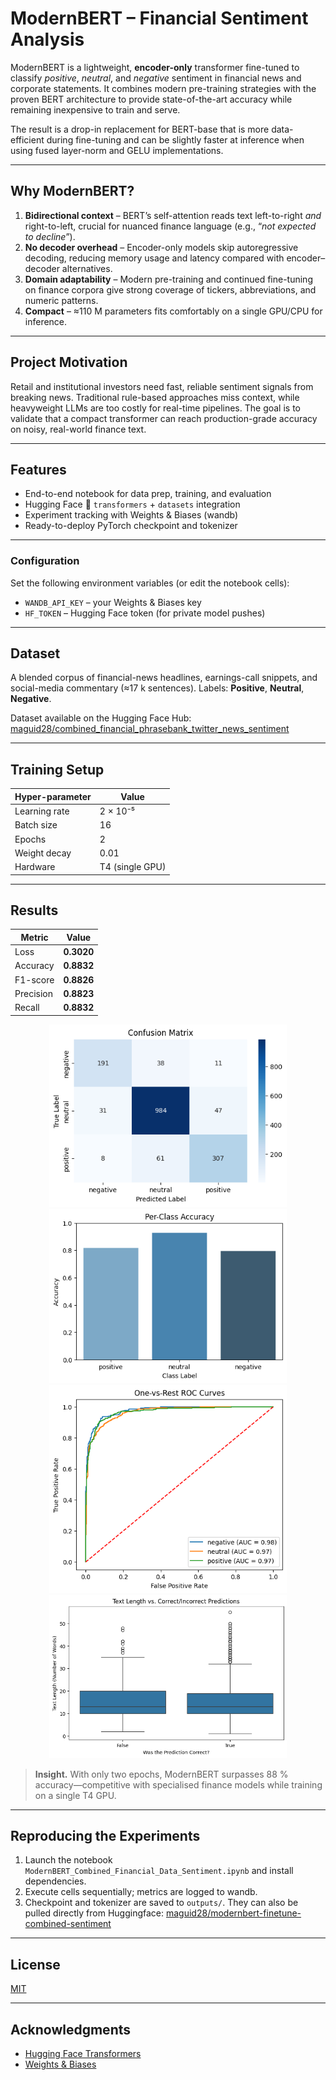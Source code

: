 # ModernBERT – Financial Sentiment Analysis

ModernBERT is a lightweight, **encoder-only** transformer fine-tuned to classify *positive*, *neutral*, and *negative* sentiment in financial news and corporate statements.  It combines modern pre-training strategies with the proven BERT architecture to provide state-of-the-art accuracy while remaining inexpensive to train and serve.

The result is a drop-in replacement for BERT-base that is more data-efficient during fine-tuning and can be slightly faster at inference when using fused layer-norm and GELU implementations.

---

## Why ModernBERT?
1. **Bidirectional context** – BERT’s self-attention reads text left-to-right *and* right-to-left, crucial for nuanced finance language (e.g., “*not expected to decline*”).
2. **No decoder overhead** – Encoder-only models skip autoregressive decoding, reducing memory usage and latency compared with encoder–decoder alternatives.
3. **Domain adaptability** – Modern pre-training and continued fine-tuning on finance corpora give strong coverage of tickers, abbreviations, and numeric patterns.
4. **Compact** – ≈110 M parameters fits comfortably on a single GPU/CPU for inference.

---

## Project Motivation
Retail and institutional investors need fast, reliable sentiment signals from breaking news.  Traditional rule-based approaches miss context, while heavyweight LLMs are too costly for real-time pipelines.  The goal is to validate that a compact transformer can reach production-grade accuracy on noisy, real-world finance text.

---

## Features
- End-to-end notebook for data prep, training, and evaluation
- Hugging Face 🤗 `transformers` + `datasets` integration
- Experiment tracking with Weights & Biases (wandb)
- Ready-to-deploy PyTorch checkpoint and tokenizer

---

### Configuration
Set the following environment variables (or edit the notebook cells):
- `WANDB_API_KEY` – your Weights & Biases key
- `HF_TOKEN` – Hugging Face token (for private model pushes)

---

## Dataset
A blended corpus of financial-news headlines, earnings-call snippets, and social-media commentary (≈17 k sentences).  Labels: **Positive**, **Neutral**, **Negative**.

Dataset available on the Hugging Face Hub: [maguid28/combined_financial_phrasebank_twitter_news_sentiment](https://huggingface.co/datasets/maguid28/combined_financial_phrasebank_twitter_news_sentiment)

---

## Training Setup
| Hyper-parameter | Value |
|-----------------|-------|
| Learning rate   | 2 × 10⁻⁵ |
| Batch size      | 16 |
| Epochs          | 2 |
| Weight decay    | 0.01 |
| Hardware        | T4 (single GPU) |

---

## Results
| Metric      | Value |
|-------------|-------|
| Loss        | **0.3020** |
| Accuracy    | **0.8832** |
| F1-score    | **0.8826** |
| Precision   | **0.8823** |
| Recall      | **0.8832** |

<p align="center">
  <img src="img/confusion_matrix.png" alt="Confusion Matrix" width="380"/>
  <img src="img/per_class_accuracy.png" alt="Per-Class Accuracy" width="380"/>
  <img src="img/one_vs_rest_ROC_curves.png" alt="ROC Curves" width="380"/>
  <img src="img/text_length_vs_correct_incorrect_predictions.png" alt="Length vs Error" width="380"/>
</p>

> **Insight.** With only two epochs, ModernBERT surpasses 88 % accuracy—competitive with specialised finance models while training on a single T4 GPU.

---

## Reproducing the Experiments
1. Launch the notebook `ModernBERT_Combined_Financial_Data_Sentiment.ipynb` and install dependencies.
3. Execute cells sequentially; metrics are logged to wandb.
4. Checkpoint and tokenizer are saved to `outputs/`. They can also be pulled directly from Huggingface: [maguid28/modernbert-finetune-combined-sentiment](https://huggingface.co/maguid28/modernbert-finetune-combined-sentiment)

---

## License
[MIT](LICENSE)

---

## Acknowledgments
- [Hugging Face Transformers](https://github.com/huggingface/transformers)
- [Weights & Biases](https://wandb.ai)
